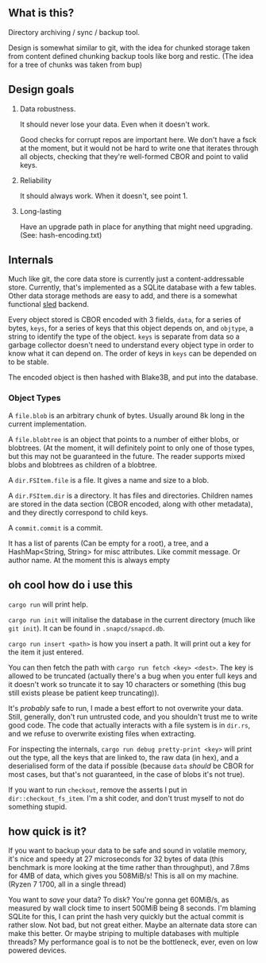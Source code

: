 ## What is this?

Directory archiving / sync / backup tool.

Design is somewhat similar to git, with the idea for chunked storage taken from
content defined chunking backup tools like borg and restic. (The idea for a tree of chunks was
taken from bup)

## Design goals

1. Data robustness.

    It should never lose your data. Even when it doesn't work.

    Good checks for corrupt repos are important here. We don't have a fsck at the moment, but it
    would not be hard to write one that iterates through all objects, checking that they're
    well-formed CBOR and point to valid keys.

2. Reliability

    It should always work. When it doesn't, see point 1.

3. Long-lasting

    Have an upgrade path in place for anything that might need upgrading. (See: hash-encoding.txt)


## Internals

Much like git, the core data store is currently just a content-addressable store. Currently, that's
implemented as a SQLite database with a few tables. Other data storage methods are easy to add,
and there is a somewhat functional [sled](https://github.com/spacejam/sled) backend.

Every object stored is CBOR encoded with 3 fields, `data`, for a series of bytes, `keys`, for a
series of keys that this object depends on, and `objtype`, a string to identify the type of the
object. `keys` is separate from data so a garbage collector doesn't need to understand every object
type in order to know what it can depend on. The order of keys in `keys` can be depended on to be
stable.

The encoded object is then hashed with Blake3B, and put into the database.

### Object Types

A `file.blob` is an arbitrary chunk of bytes. Usually around 8k long in the current implementation.

A `file.blobtree` is an object that points to a number of either blobs, or blobtrees. (At the moment, it
will definitely point to only one of those types, but this may not be guaranteed in the future. The
reader supports mixed blobs and blobtrees as children of a blobtree.

A `dir.FSItem.file` is a file. It gives a name and size to a blob.

A `dir.FSItem.dir` is a directory. It has files and directories. Children names are stored in the
data section (CBOR encoded, along with other metadata), and they directly correspond to child keys.

A `commit.commit` is a commit.

It has a list of parents (Can be empty for a root), a tree, and a HashMap<String, String> for misc
attributes. Like commit message. Or author name. At the moment this is always empty

## oh cool how do i use this

`cargo run` will print help.

`cargo run init` will initalise the database in the current directory (much like `git init`). It
can be found in `.snapcd/snapcd.db`.

`cargo run insert <path>` is how you insert a path. It will print out a key for the item it just entered.

You can then fetch the path with `cargo run fetch <key> <dest>`. The key is allowed to be truncated
(actually there's a bug when you enter full keys and it doesn't work so truncate it to say 10
characters or something (this bug still exists please be patient keep truncating)).

It's *probably* safe to run, I made a best effort to not overwrite your data. Still, generally,
don't run untrusted code, and you shouldn't trust me to write good code. The code that actually
interacts with a file system is in `dir.rs`, and we refuse to overwrite existing files when
extracting.

For inspecting the internals, `cargo run debug pretty-print <key>` will print out the type, all the
keys that are linked to, the raw data (in hex), and a deserialised form of the data if possible
(because `data` *should* be CBOR for most cases, but that's not guaranteed, in the case of blobs
it's not true).

If you want to run `checkout`, remove the asserts I put in `dir::checkout_fs_item`. I'm a shit
coder, and don't trust myself to not do something stupid.

## how quick is it?

If you want to backup your data to be safe and sound in volatile memory, it's nice and speedy at
27 microseconds for 32 bytes of data (this benchmark is more looking at the time rather than
throughput), and 7.8ms for 4MB of data, which gives you 508MiB/s! This is all on my machine. (Ryzen
7 1700, all in a single thread)

You want to *save* your data? To disk? You're gonna get 60MiB/s, as measured by wall clock time to
insert 500MiB being 8 seconds. I'm blaming SQLite for this, I can print the hash very quickly but
the actual commit is rather slow. Not bad, but not great either.  Maybe an alternate data store can
make this better. Or maybe striping to multiple databases with multiple threads? My performance
goal is to not be the bottleneck, ever, even on low powered devices.

